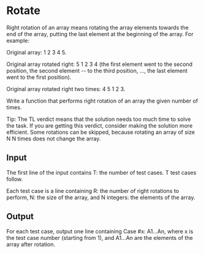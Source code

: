 # Rotate
Right rotation of an array means rotating the array elements towards the end of the array, putting the last element at the beginning of the array. For example:

Original array: 1 2 3 4 5.

Original array rotated right: 5 1 2 3 4 (the first element went to the second position, the second element -- to the third position, ..., the last element went to the first position).

Original array rotated right two times: 4 5 1 2 3.

Write a function that performs right rotation of an array the given number of times.

Tip: The TL verdict means that the solution needs too much time to solve the task. If you are getting this verdict, consider making the solution more efficient. Some rotations can be skipped, because rotating an array of size N N times does not change the array.

## Input
The first line of the input contains T: the number of test cases. T test cases follow.

Each test case is a line containing R: the number of right rotations to perform, N: the size of the array, and N integers: the elements of the array.

## Output
For each test case, output one line containing Case #x: A1...An, where x is the test case number (starting from 1), and A1...An are the elements of the array after rotation.
